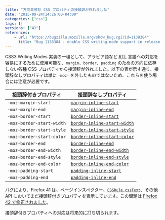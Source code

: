 ```yaml
---
title: "方向非依存 CSS プロパティの接頭辞が外れました"
date: "2015-09-24T14:26:00-04:00"
categories: ["css"]
tags: []
versions: ["41"]
references:
    - url: "https://bugzilla.mozilla.org/show_bug.cgi?id=1138384"
      title: "Bug 1138384 - enable CSS writing-mode support in release channels"
---
```

CSS3 Writing Modes 実装の一環として、アラビア語など <abbr title="Right-to-Left">RTL</abbr> 言語への対応を容易にするために使用可能な、`margin`、`border`、`padding` のための方向に依存しない各種 CSS プロパティから接頭辞が外れました。以下の表が示す通り、接頭辞なしプロパティは単に `-moz-` を外したものではないため、これらを使う場合には注意が必要です。

| 接頭辞付きプロパティ        | 接頭辞なしプロパティ                                                                                     |
| ------------------------- | ------------------------------------------------------------------------------------------------------ |
| `-moz-margin-start`       | [`margin-inline-start`](https://developer.mozilla.org/ja/docs/Web/CSS/margin-inline-start)             |
| `-moz-margin-end`         | [`margin-inline-end`](https://developer.mozilla.org/ja/docs/Web/CSS/margin-inline-end)                 |
| `-moz-border-start`       | [`border-inline-start`](https://developer.mozilla.org/ja/docs/Web/CSS/border-inline-start)             |
| `-moz-border-start-width` | [`border-inline-start-width`](https://developer.mozilla.org/ja/docs/Web/CSS/border-inline-start-width) |
| `-moz-border-start-style` | [`border-inline-start-style`](https://developer.mozilla.org/ja/docs/Web/CSS/border-inline-start-style) |
| `-moz-border-start-color` | [`border-inline-start-color`](https://developer.mozilla.org/ja/docs/Web/CSS/border-inline-start-color) |
| `-moz-border-end`         | [`border-inline-end`](https://developer.mozilla.org/ja/docs/Web/CSS/border-inline-end)                 |
| `-moz-border-end-width`   | [`border-inline-end-width`](https://developer.mozilla.org/ja/docs/Web/CSS/border-inline-end-width)     |
| `-moz-border-end-style`   | [`border-inline-end-style`](https://developer.mozilla.org/ja/docs/Web/CSS/border-inline-end-style)     |
| `-moz-border-end-color`   | [`border-inline-end-color`](https://developer.mozilla.org/ja/docs/Web/CSS/border-inline-end-color)     |
| `-moz-padding-start`      | [`padding-inline-start`](https://developer.mozilla.org/ja/docs/Web/CSS/padding-inline-start)           |
| `-moz-padding-end`        | [`padding-inline-end`](https://developer.mozilla.org/ja/docs/Web/CSS/padding-inline-start)             |

バグにより、Firefox 41 は、ページインスペクター、[`CSSRule.cssText`](https://developer.mozilla.org/ja/docs/Web/API/CSSRule/cssText)、その他 API においてまだ接頭辞付きプロパティを表示しています。この問題は [Firefox 42 で修正されました](https://www.fxsitecompat.com/ja/docs/2015/cssrule-csstext-now-returns-unprefixed-writing-mode-aware-properties/)。

接頭辞付きプロパティへの対応は将来的に打ち切られます。
